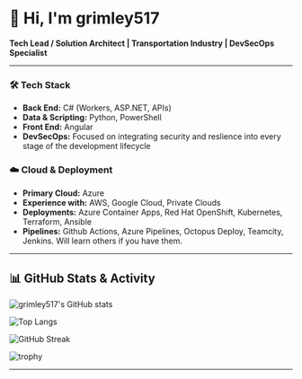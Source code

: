 # 👋 Hi, I'm grimley517

**Tech Lead / Solution Architect | Transportation Industry | DevSecOps Specialist**

---

### 🛠️ Tech Stack
- **Back End:** C# (Workers, ASP.NET, APIs)
- **Data & Scripting:** Python, PowerShell
- **Front End:** Angular
- **DevSecOps:** Focused on integrating security and reslience into every stage of the development lifecycle

### ☁️ Cloud & Deployment
- **Primary Cloud:** Azure
- **Experience with:** AWS, Google Cloud, Private Clouds
- **Deployments:** Azure Container Apps, Red Hat OpenShift, Kubernetes, Terraform, Ansible
- **Pipelines:** Github Actions, Azure Pipelines, Octopus Deploy, Teamcity, Jenkins. Will learn others if you have them.

---

## 📊 GitHub Stats & Activity

![grimley517's GitHub stats](https://github-readme-stats.vercel.app/api?username=grimley517&show_icons=true&theme=default)

![Top Langs](https://github-readme-stats.vercel.app/api/top-langs/?username=grimley517&layout=compact)

![GitHub Streak](https://streak-stats.demolab.com/?user=grimley517)

![trophy](https://github-profile-trophy.vercel.app/?username=grimley517)

---

<!--
Add more personal details, featured projects, social links, or fun facts below!
For example:
- 🚀 Check out my [top project](https://github.com/yourusername/yourproject)
- 💼 [LinkedIn](https://www.linkedin.com/in/yourprofile)
- 🌱 Always learning about cloud-native and security
-->
